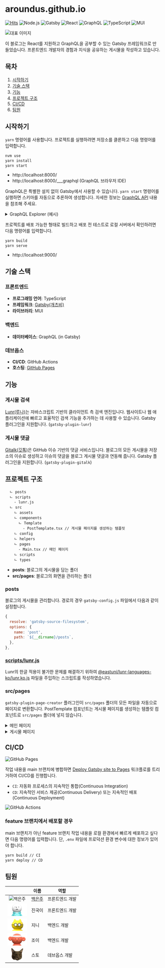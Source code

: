 # aroundus.github.io

[![Hits](https://hits.seeyoufarm.com/api/count/incr/badge.svg?url=https%3A%2F%2Fgithub.com%2Faroundus%2Faroundus.github.io&count_bg=%2379C83D&title_bg=%23555555&icon=&icon_color=%23E7E7E7&title=Hits&edge_flat=false)](https://hits.seeyoufarm.com)
![Node.js](https://img.shields.io/badge/20.13.1-black?&label=Node.js&labelColor=2C682C&logo=Node.js&logoColor=white)
![Gatsby](https://img.shields.io/badge/5.13.5-black?&label=Gatsby&labelColor=663399&logo=Gatsby&logoColor=white)
![React](https://img.shields.io/badge/18.3.1-black?&label=React&labelColor=087EBF&logo=React&logoColor=61DAFB)
![GraphQL](https://img.shields.io/badge/16.7.1-black?&label=GraphQL&labelColor=E10098&logo=GraphQL&logoColor=white)
![TypeScript](https://img.shields.io/badge/5.4.5-black?&label=TypeScript&labelColor=007ACC&logo=TypeScript&logoColor=white)
![MUI](https://img.shields.io/badge/5.15.18-black?&label=MUI&labelColor=007FFF&logo=MUI&logoColor=white)

![대표 이미지](https://github.com/aroundus/aroundus.github.io/assets/16731356/97ee5c88-be54-4176-a0de-c8b823bc9b1b)

이 블로그는 React를 지원하고 GraphQL을 공부할 수 있는 Gatsby 프레임워크로 만들었습니다. 프론트엔드 개발자의 경험과 지식을 공유하는 게시물을 작성하고 있습니다.

## 목차

1. [시작하기](#시작하기)
2. [기술 스택](#기술-스택)
3. [기능](#기능)
4. [프로젝트 구조](#프로젝트-구조)
5. [CI/CD](#cicd)
6. [팀원](#팀원)

## 시작하기

`yarn` 명령어를 사용합니다. 프로젝트를 실행하려면 저장소를 클론하고 다음 명령어를 입력합니다.

```shell
nvm use
yarn install
yarn start
```

* http://localhost:8000/
* http://localhost:8000/___graphql (GraphQL 브라우저 IDE)

GraphQL은 특별한 설치 없이 Gatsby에서 사용할 수 있습니다. `yarn start` 명령어를 실행하면 스키마를 자동으로 추론하여 생성합니다. 자세한 정보는 [GraphQL API](https://www.gatsbyjs.com/docs/reference/graphql-data-layer/graphql-api/) 내용을 참조해 주세요.

<details>
  <summary>GraphQL Explorer (예시)</summary>
  <img alt="GraphQL Explorer" src="https://github.com/aroundus/aroundus.github.io/assets/16731356/4c5ead93-15e8-424f-b9a1-930c49c2de64" />
</details>

프로젝트를 배포 가능한 형태로 빌드하고 배포 전 테스트로 로컬 서버에서 확인하려면 다음 명령어를 입력합니다.

```shell
yarn build
yarn serve
```

* http://localhost:9000/

## 기술 스택

### 프론트엔드

* **프로그래밍 언어**: TypeScript
* **프레임워크**: [Gatsby(개츠비)](https://www.gatsbyjs.com)
* **라이브러리**: MUI

### 백엔드

* **데이터베이스**: GraphQL (in Gatsby)

### 데브옵스

* **CI/CD**: GitHub Actions
* **호스팅**: [GitHub Pages](https://pages.github.com)

## 기능

### 게시물 검색

[Lunr(루나)](https://lunrjs.com)는 자바스크립트 기반의 클라이언트 측 검색 엔진입니다. 웹사이트나 웹 애플리케이션에 빠르고 효율적인 검색 기능을 추가하는 데 사용할 수 있습니다. Gatsby 플러그인을 지원합니다. (`gatsby-plugin-lunr`)

### 게시물 댓글

[Gitalk(깃톡)](https://github.com/gitalk/gitalk)은 GitHub 이슈 기반의 댓글 서비스입니다. 블로그의 모든 게시물을 저장소의 이슈로 생성하고 이슈의 댓글을 블로그 게시물 댓글과 연동해 줍니다. Gatsby 플러그인을 지원합니다. (`gatsby-plugin-gitalk`)

## 프로젝트 구조

```plaintext
  ㄴ posts
  ㄴ scripts
    - lunr.js
  ㄴ src
    ㄴ assets
    ㄴ components
      ㄴ Template
        - PostTemplate.tsx // 게시물 페이지를 생성하는 템플릿
    ㄴ config
    ㄴ helpers
    ㄴ pages
      - Main.tsx // 메인 페이지
    ㄴ scripts
    ㄴ types
```

* **posts**: 블로그의 게시물을 담는 폴더
* **src/pages**: 블로그의 화면을 관리하는 폴더

### posts

블로그의 게시물을 관리합니다. 경로의 경우 `gatsby-config.js` 파일에서 다음과 같이 설정합니다.

```javascript
{
  resolve: 'gatsby-source-filesystem',
  options: {
    name: 'post',
    path: `${__dirname}/posts`,
  },
},
```

### [scripts/lunr.js](scripts/lunr.js)

Lunr의 한글 적용이 불가한 문제를 해결하기 위하여 [@eastuni/lunr-languages-ko/lunr.ko.js](https://github.com/eastuni/lunr-languages/blob/master/lunr.ko.js) 파일을 주입하는 스크립트를 작성하였습니다.

### src/pages

`gatsby-plugin-page-creator` 플러그인이 `src/pages` 폴더의 모든 파일을 자동으로 페이지로 변환합니다. PostTemplate 컴포넌트는 게시물 페이지를 생성하는 템플릿 컴포넌트로 `src/pages` 폴더에 넣지 않습니다.

<details>
  <summary>메인 페이지</summary>
  <img alt="메인 페이지" src="https://github.com/aroundus/aroundus.github.io/assets/16731356/4c094559-3834-4812-b854-34d90e2fcd5e" />
</details>
<details>
  <summary>게시물 페이지</summary>
  <img alt="게시물 페이지" src="https://github.com/aroundus/aroundus.github.io/assets/16731356/8d419468-b0aa-41f4-a443-23535e18a96b" />
</details>

## CI/CD

![GitHub Pages](https://github.com/aroundus/aroundus.github.io/assets/16731356/ed2f3814-d99a-4866-bd13-d979ddca9f9c)

작업 내용을 main 브랜치에 병합하면 [Deploy Gatsby site to Pages](.github/workflows/deploy-gatsby-site-to-pages.yml) 워크플로를 트리거하여 CI/CD를 진행합니다.

* `CI`: 자동화 프로세스의 지속적인 통합(Continuous Integration)
* `CD`: 지속적인 서비스 제공(Continuous Delivery) 또는 지속적인 배포(Continuous Deployment)

![GitHub Actions](https://github.com/aroundus/aroundus.github.io/assets/16731356/6f23c5b2-545d-4a7c-b4b1-72151a5f6934)

### feature 브랜치에서 배포할 경우

main 브랜치가 아닌 feature 브랜치 작업 내용을 로컬 환경에서 빠르게 배포하고 싶다면 다음 명령어를 입력합니다. 단, `.env` 파일에 프로덕션 환경 변수에 대한 정보가 있어야 합니다.

```shell
yarn build // CI
yarn deploy // CD
```

## 팀원

||이름|역할|
|:---:|---|---|
|<img alt="백은주" height="40" src="https://avatars.githubusercontent.com/u/16731356" />|[백은주](https://github.com/aroundus)|프론트엔드 개발|
|<img alt="진국이" height="40" src="src/assets/images/zingugi.png" />|진국이|프론트엔드 개발|
|<img alt="지니" height="40" src="src/assets/images/jini.png" />|지니|백엔드 개발|
|<img alt="조이" height="40" src="src/assets/images/joy.png" />|조이|백엔드 개발|
|<img alt="스토" height="40" src="src/assets/images/sto.png" />|스토|데브옵스 개발|
